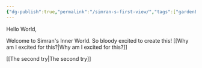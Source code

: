 ```yaml
---
{"dg-publish":true,"permalink":"/simran-s-first-view/","tags":["gardenEntry"]}
---
```


Hello World,

Welcome to Simran's Inner World. So bloody excited to create this!
[[Why am I excited for this?\|Why am I excited for this?]]

[[The second try\|The second try]]
